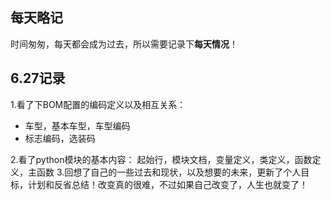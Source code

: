 ## 每天略记 ##

时间匆匆，每天都会成为过去，所以需要记录下**每天情况**！

## 6.27记录 ##

1.看了下BOM配置的编码定义以及相互关系：

- 车型，基本车型，车型编码
- 标志编码，选装码

2.看了python模块的基本内容：
 起始行，模块文档，变量定义，类定义，函数定义，主函数
3.回想了自己的一些过去和现状，以及想要的未来，更新了个人目标，计划和反省总结！改变真的很难，不过如果自己改变了，人生也就变了！ 
